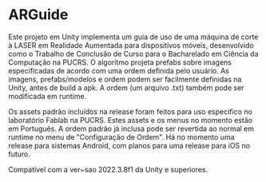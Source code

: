 # ARGuide
Este projeto em Unity implementa um guia de uso de uma máquina de corte à LASER em Realidade Aumentada para dispositivos móveis, desenvolvido como o Trabalho de Conclusão de Curso
para o Bacharelado em Ciência da Computação na PUCRS. O algoritmo projeta prefabs sobre imagens especificadas de acordo com uma ordem definida pelo usuário. As imagens, prefabs/modelos e ordem
podem ser facilmente definidas na Unity, antes de build a apk. A ordem (um arquivo .txt) também pode ser modificada em runtime.

Os assets padrão incluídos na release foram feitos para uso específico no laboratório Fablab na PUCRS. Estes assets e os menus no momento estão em Português. A ordem padrão já inclusa pode ser revertida
ao normal em runtime no menu de "Configuração de Ordem". Há no momento uma release para sistemas Android, com planos para uma release para iOS no futuro.

Compatível com a ver~sao 2022.3.8f1 da Unity e superiores.




